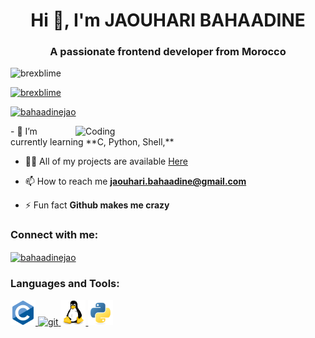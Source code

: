 <h1 align="center">Hi 👋, I'm JAOUHARI BAHAADINE</h1>
<h3 align="center">A passionate frontend developer from Morocco</h3>

<p align="left"> <img src="https://komarev.com/ghpvc/?username=brexblime&label=Profile%20views&color=0e75b6&style=flat" alt="brexblime" /> </p>

<p align="left"> <a href="https://github.com/ryo-ma/github-profile-trophy"><img src="https://github-profile-trophy.vercel.app/?username=brexblime" alt="brexblime" /></a> </p>

<p align="left"> <a href="https://twitter.com/bahaadinejao" target="blank"><img src="https://img.shields.io/twitter/follow/bahaadinejao?logo=twitter&style=for-the-badge" alt="bahaadinejao" /></a> </p>
<img align='right' alt="Coding" width='400' src='https://cdn.dribbble.com/users/1059583/screenshots/4171367/media/34e69eb61a7bd8dea1c957a8b82605a7.gif'></img>
- 🌱 I’m currently learning **C, Python, Shell,**

- 👨‍💻 All of my projects are available [Here](Here)

- 📫 How to reach me **jaouhari.bahaadine@gmail.com**

- ⚡ Fun fact **Github makes me crazy**

<h3 align="left">Connect with me:</h3>
<p align="left">
<a href="https://twitter.com/bahaadinejao" target="blank"><img align="center" src="https://raw.githubusercontent.com/rahuldkjain/github-profile-readme-generator/master/src/images/icons/Social/twitter.svg" alt="bahaadinejao" height="30" width="40" /></a>
</p>

<h3 align="left">Languages and Tools:</h3>
<p align="left"> <a href="https://www.cprogramming.com/" target="_blank" rel="noreferrer"> <img src="https://raw.githubusercontent.com/devicons/devicon/master/icons/c/c-original.svg" alt="c" width="40" height="40"/> </a> <a href="https://git-scm.com/" target="_blank" rel="noreferrer"> <img src="https://www.vectorlogo.zone/logos/git-scm/git-scm-icon.svg" alt="git" width="40" height="40"/> </a> <a href="https://www.linux.org/" target="_blank" rel="noreferrer"> <img src="https://raw.githubusercontent.com/devicons/devicon/master/icons/linux/linux-original.svg" alt="linux" width="40" height="40"/> </a> <a href="https://www.python.org" target="_blank" rel="noreferrer"> <img src="https://raw.githubusercontent.com/devicons/devicon/master/icons/python/python-original.svg" alt="python" width="40" height="40"/> </a> </p>
